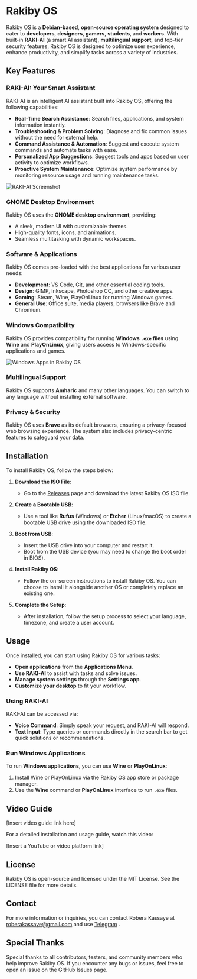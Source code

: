 # Rakiby OS

Rakiby OS is a **Debian-based**, **open-source operating system** designed to cater to **developers**, **designers**, **gamers**, **students**, and **workers**. With built-in **RAKI-AI** (a smart AI assistant), **multilingual support**, and top-tier security features, Rakiby OS is designed to optimize user experience, enhance productivity, and simplify tasks across a variety of industries.

## Key Features

### RAKI-AI: Your Smart Assistant
RAKI-AI is an intelligent AI assistant built into Rakiby OS, offering the following capabilities:
- **Real-Time Search Assistance**: Search files, applications, and system information instantly.
- **Troubleshooting & Problem Solving**: Diagnose and fix common issues without the need for external help.
- **Command Assistance & Automation**: Suggest and execute system commands and automate tasks with ease.
- **Personalized App Suggestions**: Suggest tools and apps based on user activity to optimize workflows.
- **Proactive System Maintenance**: Optimize system performance by monitoring resource usage and running maintenance tasks.

![RAKI-AI Screenshot](path/to/your/image.png)

### GNOME Desktop Environment
Rakiby OS uses the **GNOME desktop environment**, providing:
- A sleek, modern UI with customizable themes.
- High-quality fonts, icons, and animations.
- Seamless multitasking with dynamic workspaces.

### Software & Applications
Rakiby OS comes pre-loaded with the best applications for various user needs:
- **Development**: VS Code, Git, and other essential coding tools.
- **Design**: GIMP, Inkscape, Photoshop CC, and other creative apps.
- **Gaming**: Steam, Wine, PlayOnLinux for running Windows games.
- **General Use**: Office suite, media players, browsers like Brave and Chromium.

### Windows Compatibility
Rakiby OS provides compatibility for running **Windows `.exe` files** using **Wine** and **PlayOnLinux**, giving users access to Windows-specific applications and games.

![Windows Apps in Rakiby OS](path/to/your/image2.png)

### Multilingual Support
Rakiby OS supports **Amharic** and many other languages. You can switch to any language without installing external software.

### Privacy & Security
Rakiby OS uses **Brave**  as its default browsers, ensuring a privacy-focused web browsing experience. The system also includes privacy-centric features to safeguard your data.

## Installation

To install Rakiby OS, follow the steps below:

1. **Download the ISO File**:
   - Go to the [Releases](https://github.com/mrrobot0047/RAKIBY/releases) page and download the latest Rakiby OS ISO file.

2. **Create a Bootable USB**:
   - Use a tool like **Rufus** (Windows) or **Etcher** (Linux/macOS) to create a bootable USB drive using the downloaded ISO file.

3. **Boot from USB**:
   - Insert the USB drive into your computer and restart it.
   - Boot from the USB device (you may need to change the boot order in BIOS).

4. **Install Rakiby OS**:
   - Follow the on-screen instructions to install Rakiby OS. You can choose to install it alongside another OS or completely replace an existing one.

5. **Complete the Setup**:
   - After installation, follow the setup process to select your language, timezone, and create a user account.

## Usage

Once installed, you can start using Rakiby OS for various tasks:

- **Open applications** from the **Applications Menu**.
- **Use RAKI-AI** to assist with tasks and solve issues.
- **Manage system settings** through the **Settings app**.
- **Customize your desktop** to fit your workflow.

### Using RAKI-AI
RAKI-AI can be accessed via:
- **Voice Command**: Simply speak your request, and RAKI-AI will respond.
- **Text Input**: Type queries or commands directly in the search bar to get quick solutions or recommendations.

### Run Windows Applications
To run **Windows applications**, you can use **Wine** or **PlayOnLinux**:
1. Install Wine or PlayOnLinux via the Rakiby OS app store or package manager.
2. Use the **Wine** command or **PlayOnLinux** interface to run `.exe` files.

## Video Guide

[Insert video guide link here]

For a detailed installation and usage guide, watch this video:

[Insert a YouTube or video platform link]

## License
Rakiby OS is open-source and licensed under the MIT License. See the LICENSE file for more details.

## Contact
For more information or inquiries, you can contact Robera Kassaye at roberakassaye@gmail.com and use [Telegram](https://t.me/rakibyos) .

## Special Thanks
Special thanks to all contributors, testers, and community members who help improve Rakiby OS. If you encounter any bugs or issues, feel free to open an issue on the GitHub Issues page.

